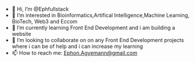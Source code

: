 - 👋 Hi, I’m @Ephfullstack
- 👀 I’m interested in Bioinformatics,Artifical Intelligence,Machine Learning, BioTech, Web3 and Eccom
- 🌱 I’m currently learning Front End Development and i am building a website 
- 💞️ I’m looking to collaborate on on any Front End Development projects where i can be of help and i can increase my learning
- 📫 How to reach me: Ephon.Agyemann@gmail.com

<!---
Ephfullstack/Ephfullstack is a ✨ special ✨ repository because its `README.md` (this file) appears on your GitHub profile.
You can click the Preview link to take a look at your changes.
--->
